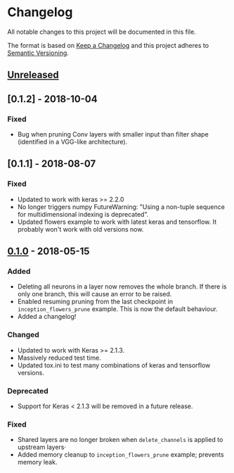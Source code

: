 # Changelog
All notable changes to this project will be documented in this file.

The format is based on [Keep a Changelog](http://keepachangelog.com/en/1.0.0/)
and this project adheres to [Semantic Versioning](http://semver.org/spec/v2.0.0.html).

## [Unreleased]

## [0.1.2] - 2018-10-04
### Fixed
- Bug when pruning Conv layers with smaller input than filter shape
  (identified in a VGG-like architecture).

## [0.1.1] - 2018-08-07
### Fixed
- Updated to work with keras >= 2.2.0
- No longer triggers numpy FutureWarning: "Using a non-tuple sequence
  for multidimensional indexing is deprecated".
- Updated flowers example to work with latest keras and tensorflow. It
  probably won't work with old versions now.

## [0.1.0] - 2018-05-15
### Added
- Deleting all neurons in a layer now removes the whole branch.
  If there is only one branch, this will cause an error to be raised.
- Enabled resuming pruning from the last checkpoint in `inception_flowers_prune`
  example. This is now the default behaviour.
- Added a changelog!

### Changed
- Updated to work with Keras >= 2.1.3.
- Massively reduced test time.
- Updated tox.ini to test many combinations of keras and tensorflow versions.

### Deprecated
- Support for Keras < 2.1.3 will be removed in a future release.

### Fixed
- Shared layers are no longer broken when `delete_channels` is applied to
  upstream layers·
- Added memory cleanup to `inception_flowers_prune` example; prevents memory leak.




[Unreleased]: https://github.com/BenWhetton/keras-surgeon/compare/0.1.0...HEAD
[0.1.0]: https://github.com/olivierlacan/keep-a-changelog/compare/0.0.1...0.1.0
